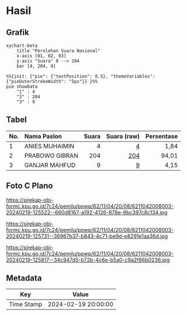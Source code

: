 # Hasil

## Grafik

```mermaid
xychart-beta
    title "Perolehan Suara Nasional"
    x-axis [01, 02, 03]
    y-axis "Suara" 0 --> 204
    bar [4, 204, 9]
```

```mermaid
%%{init: {"pie": {"textPosition": 0.5}, "themeVariables": {"pieOuterStrokeWidth": "5px"}} }%%
pie showData
    "1" : 4
    "2" : 204
    "3" : 9
```

## Tabel

| No. | Nama Paslon    | Suara | Suara (raw) | Persentase |
|:--- |:-------------- | -----:| -----------:| ----------:|
| 1   | ANIES MUHAIMIN | 4     | [4][p-1]    | 1,84       |
| 2   | PRABOWO GIBRAN | 204   | [204][p-2]  | 94,01      |
| 3   | GANJAR MAHFUD  | 9     | [9][p-3]    | 4,15       |


[p-1]: https://github.com/gigit-pemilu/pemilu-2024/blob/main/pilpres/hitung-suara/sub/62-kalimantan-tengah/sub/11-pulang-pisau/sub/04-banama-tingang/sub/2008-pahawan/sub/003-tps/sub/paslon-1.txt
[p-2]: https://github.com/gigit-pemilu/pemilu-2024/blob/main/pilpres/hitung-suara/sub/62-kalimantan-tengah/sub/11-pulang-pisau/sub/04-banama-tingang/sub/2008-pahawan/sub/003-tps/sub/paslon-2.txt
[p-3]: https://github.com/gigit-pemilu/pemilu-2024/blob/main/pilpres/hitung-suara/sub/62-kalimantan-tengah/sub/11-pulang-pisau/sub/04-banama-tingang/sub/2008-pahawan/sub/003-tps/sub/paslon-3.txt

## Foto C Plano

https://sirekap-obj-formc.kpu.go.id/7c24/pemilu/ppwp/62/11/04/20/08/6211042008003-20240219-125522--660d8167-a192-4126-878e-9bc397c8c134.jpg

https://sirekap-obj-formc.kpu.go.id/7c24/pemilu/ppwp/62/11/04/20/08/6211042008003-20240219-125731--36967b37-b843-4c71-be9d-e8291e1aa36d.jpg

https://sirekap-obj-formc.kpu.go.id/7c24/pemilu/ppwp/62/11/04/20/08/6211042008003-20240219-125817--34c947d5-b72b-4c6e-b5a0-c9a2f86b0236.jpg


## Metadata

| Key        | Value               |
| ---------- | ------------------- |
| Time Stamp | 2024-02-19 20:00:00 |



